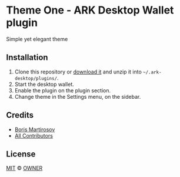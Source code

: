 
# Theme One - ARK Desktop Wallet plugin
Simple yet elegant theme

## Installation

 1. Clone this repository or [download it](https://github.com/ark-ecosystem-desktop-plugins/theme-template/archive/master.zip) and unzip it into `~/.ark-desktop/plugins/`.
 2. Start the desktop wallet.
 3. Enable the plugin on the plugin section.
 4. Change theme in the Settings menu, on the sidebar.

## Credits

- [Boris Martirosov](URL)
- [All Contributors](../../contributors)

## License

[MIT](LICENSE) © [OWNER](URL)
